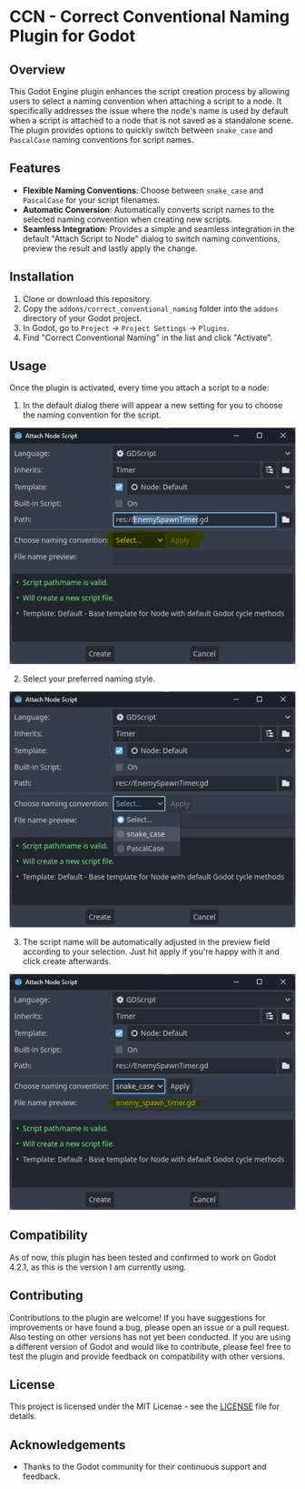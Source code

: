 # CCN - Correct Conventional Naming Plugin for Godot

## Overview
This Godot Engine plugin enhances the script creation process by allowing users to select a naming convention when attaching a script to a node. It specifically addresses the issue where the node's name is used by default when a script is attached to a node that is not saved as a standalone scene. The plugin provides options to quickly switch between `snake_case` and `PascalCase` naming conventions for script names.

## Features
- **Flexible Naming Conventions**: Choose between `snake_case` and `PascalCase` for your script filenames.
- **Automatic Conversion**: Automatically converts script names to the selected naming convention when creating new scripts.
- **Seamless Integration**: Provides a simple and seamless integration in the default "Attach Script to Node" dialog to switch naming conventions, preview the result and lastly apply the change.

## Installation
1. Clone or download this repository.
2. Copy the `addons/correct_conventional_naming` folder into the `addons` directory of your Godot project.
3. In Godot, go to `Project` -> `Project Settings` -> `Plugins`.
4. Find "Correct Conventional Naming" in the list and click "Activate".

## Usage
Once the plugin is activated, every time you attach a script to a node:
1. In the default dialog there will appear a new setting for you to choose the naming convention for the script.

![Alt Text](/screenshots/attach_node_script.png?raw=true "The new setting")

2. Select your preferred naming style.

![Alt Text](/screenshots/attach_node_script_select.png?raw=true "Select the naming convention")

3. The script name will be automatically adjusted in the preview field according to your selection. Just hit apply if you're happy with it and click create afterwards.

![Alt Text](/screenshots/attach_node_script_snake_case.png?raw=true "Preview and apply the new name")

## Compatibility
As of now, this plugin has been tested and confirmed to work on Godot 4.2.1, as this is the version I am currently using.

## Contributing
Contributions to the plugin are welcome! If you have suggestions for improvements or have found a bug, please open an issue or a pull request. Also testing on other versions has not yet been conducted. If you are using a different version of Godot and would like to contribute, please feel free to test the plugin and provide feedback on compatibility with other versions.

## License
This project is licensed under the MIT License - see the [LICENSE](LICENSE) file for details.

## Acknowledgements
- Thanks to the Godot community for their continuous support and feedback.
